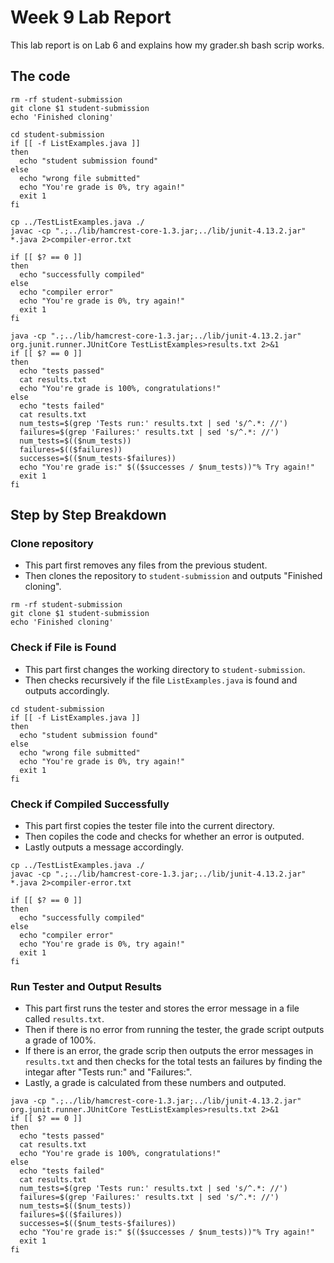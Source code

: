 # Week 9 Lab Report
This lab report is on Lab 6 and explains how my grader.sh bash scrip works.

## The code
```
rm -rf student-submission
git clone $1 student-submission
echo 'Finished cloning'

cd student-submission
if [[ -f ListExamples.java ]]
then
  echo "student submission found"
else
  echo "wrong file submitted"
  echo "You're grade is 0%, try again!"
  exit 1
fi

cp ../TestListExamples.java ./
javac -cp ".;../lib/hamcrest-core-1.3.jar;../lib/junit-4.13.2.jar" *.java 2>compiler-error.txt

if [[ $? == 0 ]]
then
  echo "successfully compiled"
else
  echo "compiler error"
  echo "You're grade is 0%, try again!"
  exit 1
fi

java -cp ".;../lib/hamcrest-core-1.3.jar;../lib/junit-4.13.2.jar" org.junit.runner.JUnitCore TestListExamples>results.txt 2>&1
if [[ $? == 0 ]]
then
  echo "tests passed"
  cat results.txt
  echo "You're grade is 100%, congratulations!"
else
  echo "tests failed"
  cat results.txt
  num_tests=$(grep 'Tests run:' results.txt | sed 's/^.*: //')
  failures=$(grep 'Failures:' results.txt | sed 's/^.*: //')
  num_tests=$(($num_tests))
  failures=$(($failures))
  successes=$(($num_tests-$failures))
  echo "You're grade is:" $(($successes / $num_tests))"% Try again!"
  exit 1
fi
```

## Step by Step Breakdown
### Clone repository
* This part first removes any files from the previous student.
* Then clones the repository to `student-submission` and outputs "Finished cloning".
```
rm -rf student-submission
git clone $1 student-submission
echo 'Finished cloning'
```

### Check if File is Found
* This part first changes the working directory to `student-submission`.
* Then checks recursively if the file `ListExamples.java` is found and outputs accordingly.
```
cd student-submission
if [[ -f ListExamples.java ]]
then
  echo "student submission found"
else
  echo "wrong file submitted"
  echo "You're grade is 0%, try again!"
  exit 1
fi
```

### Check if Compiled Successfully
* This part first copies the tester file into the current directory.
* Then copiles the code and checks for whether an error is outputed.
* Lastly outputs a message accordingly.
```
cp ../TestListExamples.java ./
javac -cp ".;../lib/hamcrest-core-1.3.jar;../lib/junit-4.13.2.jar" *.java 2>compiler-error.txt

if [[ $? == 0 ]]
then
  echo "successfully compiled"
else
  echo "compiler error"
  echo "You're grade is 0%, try again!"
  exit 1
fi
```

### Run Tester and Output Results
* This part first runs the tester and stores the error message in a file called `results.txt`.
* Then if there is no error from running the tester, the grade script outputs a grade of 100%.
* If there is an error, the grade scrip then outputs the error messages in `results.txt` and then checks for the total tests an failures by finding the integar after "Tests run:" and "Failures:".
* Lastly, a grade is calculated from these numbers and outputed. 
```
java -cp ".;../lib/hamcrest-core-1.3.jar;../lib/junit-4.13.2.jar" org.junit.runner.JUnitCore TestListExamples>results.txt 2>&1
if [[ $? == 0 ]]
then
  echo "tests passed"
  cat results.txt
  echo "You're grade is 100%, congratulations!"
else
  echo "tests failed"
  cat results.txt
  num_tests=$(grep 'Tests run:' results.txt | sed 's/^.*: //')
  failures=$(grep 'Failures:' results.txt | sed 's/^.*: //')
  num_tests=$(($num_tests))
  failures=$(($failures))
  successes=$(($num_tests-$failures))
  echo "You're grade is:" $(($successes / $num_tests))"% Try again!"
  exit 1
fi
```
